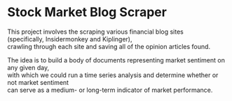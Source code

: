 Stock Market Blog Scraper  
=========================
This project involves the scraping various financial blog sites  
(specifically, Insidermonkey and Kiplinger),  
crawling through each site and saving all of the opinion articles found.  
  
The idea is to build a body of documents representing market sentiment on any given day,  
with which we could run a time series analysis and determine whether or not market sentiment  
can serve as a medium- or long-term indicator of market performance.